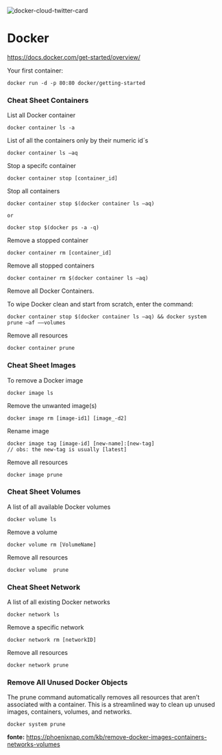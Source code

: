 ![docker-cloud-twitter-card](https://user-images.githubusercontent.com/1257048/95775203-5aa11300-0c98-11eb-9817-e440f1fc4627.png)

# Docker 

https://docs.docker.com/get-started/overview/

Your first container:

    docker run -d -p 80:80 docker/getting-started


### Cheat Sheet Containers

List all Docker container

    docker container ls -a

List of all the containers only by their numeric id´s

    docker container ls –aq 

Stop a specifc container

    docker container stop [container_id]

Stop all containers

    docker container stop $(docker container ls –aq)

    or

    docker stop $(docker ps -a -q)

Remove a stopped container

    docker container rm [container_id]

Remove all stopped containers

    docker container rm $(docker container ls –aq)

Remove all Docker Containers.

To wipe Docker clean and start from scratch, enter the command:

    docker container stop $(docker container ls –aq) && docker system prune –af ––volumes

Remove all resources

    docker container prune

### Cheat Sheet Images

To remove a Docker image

    docker image ls

Remove the unwanted image(s)

    docker image rm [image-id1] [image_-d2]

Rename image

    docker image tag [image-id] [new-name]:[new-tag] 
    // obs: the new-tag is usually [latest]

Remove all resources

    docker image prune

### Cheat Sheet Volumes

A list of all available Docker volumes

    docker volume ls

Remove a volume

    docker volume rm [VolumeName]

Remove all resources

    docker volume  prune

### Cheat Sheet Network

A list of all existing Docker networks

    docker network ls

Remove a specific network

    docker network rm [networkID]

Remove all resources

    docker network prune

### Remove All Unused Docker Objects

The prune command automatically removes all resources that aren’t associated with a container. This is a streamlined way to clean up unused images, containers, volumes, and networks.

    docker system prune

__fonte:__ https://phoenixnap.com/kb/remove-docker-images-containers-networks-volumes